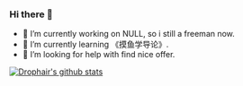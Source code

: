 ### Hi there 👋

<!--
**big-tooth/big-tooth** is a ✨ _special_ ✨ repository because its `README.md` (this file) appears on your GitHub profile.

Here are some ideas to get you started:

- 🔭 I’m currently working on NULL, so i still a freeman now.
- 🌱 I’m currently learning 《摸鱼学导论》.
- 👯 I’m looking to collaborate on ...
- 🤔 I’m looking for help with find nice offer
- 💬 Ask me about ...
- 📫 How to reach me: ...
- 😄 Pronouns: ...
- ⚡ Fun fact: ...
-->

- 🔭 I’m currently working on NULL, so i still a freeman now.
- 🌱 I’m currently learning 《摸鱼学导论》.
- 🤔 I’m looking for help with find nice offer.  

<a href="https://github.com/anuraghazra/github-readme-stats"><img align="center" src="https://github-readme-stats.vercel.app/api?username=big-tooth&show_icons=true&theme=cobalt" alt="Drophair's github stats" /></a>
